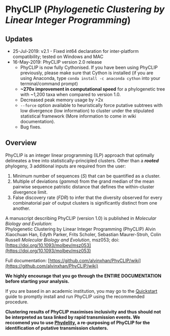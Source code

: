 # PhyCLIP (_Phylogenetic Clustering by Linear Integer Programming_)

## Updates  

* 25-Jul-2019: v2.1 - Fixed int64 declaration for inter-platform compatibility; tested on Windows and MAC 
* 16-May-2019: PhyCLIP version 2.0 release  
  * PhyCLIP is now fully Cythonised. If you have been using PhyCLIP previously, please make sure that Cython is installed (if you are using Anaconda, type ```conda install -c anaconda cython``` into your terminal/command prompt)
  * **~270x improvement in computational speed** for a phylogenetic tree with ~1,200 taxa when compared to version 1.0.  
  * Decreased peak memory usage by >2x  
  * ```--force``` option available to heuristically force putative subtrees with low divergence (low information) to cluster under the stipulated statistical framework (More information to come in wiki documentation).  
  * Bug fixes.  

## Overview  

PhyCLIP is an integer linear programming (ILP) approach that optimally delineates a tree into statistically-principled clusters. Other than a **_rooted_** phylogeny, 3 additional inputs are required from the user: 
1. Minimum number of sequences (_S_) that can be quantified as a cluster.
2. Multiple of deviations (_gamma_) from the grand median of the mean pairwise sequence patristic distance that defines the within-cluster divergence limit. 
3. False discovery rate (_FDR_) to infer that the diversity observed for every combinatorial pair of output clusters is significantly distinct from one another.

A manuscript describing PhyCLIP (version 1.0) is published in *Molecular Biology and Evolution*:  
Phylogenetic Clustering by Linear Integer Programming (PhyCLIP)
Alvin Xiaochuan Han, Edyth Parker, Frits Scholer, Sebastian Maurer-Stroh, Colin Russell
*Molecular Biology and Evolution*, msz053; doi: [https://doi.org/10.1093/molbev/msz053](https://doi.org/10.1093/molbev/msz053)

Full documentation: 
[https://github.com/alvinxhan/PhyCLIP/wiki](https://github.com/alvinxhan/PhyCLIP/wiki)

**We highly encourage that you go through the ENTIRE DOCUMENTATION before starting your analysis.**

If you are based in an academic institution, you may go to the [Quickstart](https://github.com/alvinxhan/PhyCLIP/wiki/I.-Quickstart-(Beginners)) guide to promptly install and run PhyCLIP using the recommended procedure.  

**Clustering results of PhyCLIP maximises inclusivity and thus should not be interpreted as taxa linked by rapid transmission events. We reccomend you to use [Phydelity](https://github.com/alvinxhan/Phydelity), a re-purposing of PhyCLIP for the identification of putative transmission clusters.**  
